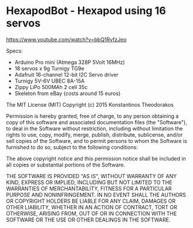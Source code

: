 # HexapodBot - Hexapod using 16 servos

https://www.youtube.com/watch?v=bbQ1RyfzJeo

Specs:

* Arduino Pro mini (Atmega 328P 5Volt 16MHz)
* 18 servos x 9g Turnigy TG9e
* Adafruit 16-channel 12-bit I2C Servo driver
* Turnigy 5V-6V UBEC 8A-15A
* Zippy LiPo 500MAh 2 cell 35c
* Skeleton from eBay (costs around 15 euros)

The MIT License (MIT)
Copyright (c) 2015 Konstantinos Theodorakos

Permission is hereby granted, free of charge, to any person obtaining a copy of this software and associated documentation files (the "Software"), to deal in the Software without restriction, including without limitation the rights to use, copy, modify, merge, publish, distribute, sublicense, and/or sell copies of the Software, and to permit persons to whom the Software is furnished to do so, subject to the following conditions:

The above copyright notice and this permission notice shall be included in all copies or substantial portions of the Software.

THE SOFTWARE IS PROVIDED "AS IS", WITHOUT WARRANTY OF ANY KIND, EXPRESS OR IMPLIED, INCLUDING BUT NOT LIMITED TO THE WARRANTIES OF MERCHANTABILITY, FITNESS FOR A PARTICULAR PURPOSE AND NONINFRINGEMENT. IN NO EVENT SHALL THE AUTHORS OR COPYRIGHT HOLDERS BE LIABLE FOR ANY CLAIM, DAMAGES OR OTHER LIABILITY, WHETHER IN AN ACTION OF CONTRACT, TORT OR OTHERWISE, ARISING FROM, OUT OF OR IN CONNECTION WITH THE SOFTWARE OR THE USE OR OTHER DEALINGS IN THE SOFTWARE.
